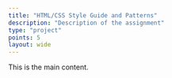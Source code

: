 ```yaml
---
title: "HTML/CSS Style Guide and Patterns"
description: "Description of the assignment"
type: "project"
points: 5
layout: wide
---
```


This is the main content.
